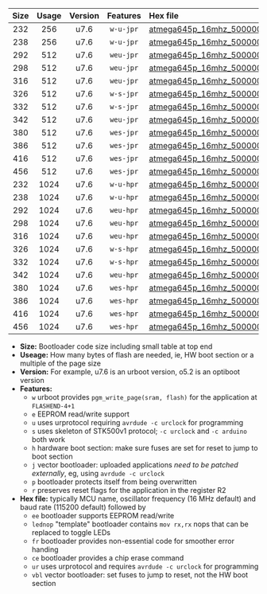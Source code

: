 |Size|Usage|Version|Features|Hex file|
|:-:|:-:|:-:|:-:|:--|
|232|256|u7.6|`w-u-jpr`|[atmega645p_16mhz_500000bps_ur_vbl.hex](https://raw.githubusercontent.com/stefanrueger/urboot/main//atmega645p_16mhz_500000bps_ur_vbl.hex)|
|238|256|u7.6|`w-u-jpr`|[atmega645p_16mhz_500000bps_lednop_ur_vbl.hex](https://raw.githubusercontent.com/stefanrueger/urboot/main//atmega645p_16mhz_500000bps_lednop_ur_vbl.hex)|
|292|512|u7.6|`weu-jpr`|[atmega645p_16mhz_500000bps_ee_ur_vbl.hex](https://raw.githubusercontent.com/stefanrueger/urboot/main//atmega645p_16mhz_500000bps_ee_ur_vbl.hex)|
|298|512|u7.6|`weu-jpr`|[atmega645p_16mhz_500000bps_ee_lednop_ur_vbl.hex](https://raw.githubusercontent.com/stefanrueger/urboot/main//atmega645p_16mhz_500000bps_ee_lednop_ur_vbl.hex)|
|316|512|u7.6|`weu-jpr`|[atmega645p_16mhz_500000bps_ee_lednop_fr_ur_vbl.hex](https://raw.githubusercontent.com/stefanrueger/urboot/main//atmega645p_16mhz_500000bps_ee_lednop_fr_ur_vbl.hex)|
|326|512|u7.6|`w-s-jpr`|[atmega645p_16mhz_500000bps_vbl.hex](https://raw.githubusercontent.com/stefanrueger/urboot/main//atmega645p_16mhz_500000bps_vbl.hex)|
|332|512|u7.6|`w-s-jpr`|[atmega645p_16mhz_500000bps_lednop_vbl.hex](https://raw.githubusercontent.com/stefanrueger/urboot/main//atmega645p_16mhz_500000bps_lednop_vbl.hex)|
|342|512|u7.6|`weu-jpr`|[atmega645p_16mhz_500000bps_ee_lednop_fr_ce_ur_vbl.hex](https://raw.githubusercontent.com/stefanrueger/urboot/main//atmega645p_16mhz_500000bps_ee_lednop_fr_ce_ur_vbl.hex)|
|380|512|u7.6|`wes-jpr`|[atmega645p_16mhz_500000bps_ee_vbl.hex](https://raw.githubusercontent.com/stefanrueger/urboot/main//atmega645p_16mhz_500000bps_ee_vbl.hex)|
|386|512|u7.6|`wes-jpr`|[atmega645p_16mhz_500000bps_ee_lednop_vbl.hex](https://raw.githubusercontent.com/stefanrueger/urboot/main//atmega645p_16mhz_500000bps_ee_lednop_vbl.hex)|
|416|512|u7.6|`wes-jpr`|[atmega645p_16mhz_500000bps_ee_lednop_fr_vbl.hex](https://raw.githubusercontent.com/stefanrueger/urboot/main//atmega645p_16mhz_500000bps_ee_lednop_fr_vbl.hex)|
|456|512|u7.6|`wes-jpr`|[atmega645p_16mhz_500000bps_ee_lednop_fr_ce_vbl.hex](https://raw.githubusercontent.com/stefanrueger/urboot/main//atmega645p_16mhz_500000bps_ee_lednop_fr_ce_vbl.hex)|
|232|1024|u7.6|`w-u-hpr`|[atmega645p_16mhz_500000bps_ur.hex](https://raw.githubusercontent.com/stefanrueger/urboot/main//atmega645p_16mhz_500000bps_ur.hex)|
|238|1024|u7.6|`w-u-hpr`|[atmega645p_16mhz_500000bps_lednop_ur.hex](https://raw.githubusercontent.com/stefanrueger/urboot/main//atmega645p_16mhz_500000bps_lednop_ur.hex)|
|292|1024|u7.6|`weu-hpr`|[atmega645p_16mhz_500000bps_ee_ur.hex](https://raw.githubusercontent.com/stefanrueger/urboot/main//atmega645p_16mhz_500000bps_ee_ur.hex)|
|298|1024|u7.6|`weu-hpr`|[atmega645p_16mhz_500000bps_ee_lednop_ur.hex](https://raw.githubusercontent.com/stefanrueger/urboot/main//atmega645p_16mhz_500000bps_ee_lednop_ur.hex)|
|316|1024|u7.6|`weu-hpr`|[atmega645p_16mhz_500000bps_ee_lednop_fr_ur.hex](https://raw.githubusercontent.com/stefanrueger/urboot/main//atmega645p_16mhz_500000bps_ee_lednop_fr_ur.hex)|
|326|1024|u7.6|`w-s-hpr`|[atmega645p_16mhz_500000bps.hex](https://raw.githubusercontent.com/stefanrueger/urboot/main//atmega645p_16mhz_500000bps.hex)|
|332|1024|u7.6|`w-s-hpr`|[atmega645p_16mhz_500000bps_lednop.hex](https://raw.githubusercontent.com/stefanrueger/urboot/main//atmega645p_16mhz_500000bps_lednop.hex)|
|342|1024|u7.6|`weu-hpr`|[atmega645p_16mhz_500000bps_ee_lednop_fr_ce_ur.hex](https://raw.githubusercontent.com/stefanrueger/urboot/main//atmega645p_16mhz_500000bps_ee_lednop_fr_ce_ur.hex)|
|380|1024|u7.6|`wes-hpr`|[atmega645p_16mhz_500000bps_ee.hex](https://raw.githubusercontent.com/stefanrueger/urboot/main//atmega645p_16mhz_500000bps_ee.hex)|
|386|1024|u7.6|`wes-hpr`|[atmega645p_16mhz_500000bps_ee_lednop.hex](https://raw.githubusercontent.com/stefanrueger/urboot/main//atmega645p_16mhz_500000bps_ee_lednop.hex)|
|416|1024|u7.6|`wes-hpr`|[atmega645p_16mhz_500000bps_ee_lednop_fr.hex](https://raw.githubusercontent.com/stefanrueger/urboot/main//atmega645p_16mhz_500000bps_ee_lednop_fr.hex)|
|456|1024|u7.6|`wes-hpr`|[atmega645p_16mhz_500000bps_ee_lednop_fr_ce.hex](https://raw.githubusercontent.com/stefanrueger/urboot/main//atmega645p_16mhz_500000bps_ee_lednop_fr_ce.hex)|

- **Size:** Bootloader code size including small table at top end
- **Useage:** How many bytes of flash are needed, ie, HW boot section or a multiple of the page size
- **Version:** For example, u7.6 is an urboot version, o5.2 is an optiboot version
- **Features:**
  + `w` urboot provides `pgm_write_page(sram, flash)` for the application at `FLASHEND-4+1`
  + `e` EEPROM read/write support
  + `u` uses urprotocol requiring `avrdude -c urclock` for programming
  + `s` uses skeleton of STK500v1 protocol; `-c urclock` and `-c arduino` both work
  + `h` hardware boot section: make sure fuses are set for reset to jump to boot section
  + `j` vector bootloader: uploaded applications *need to be patched externally*, eg, using `avrdude -c urclock`
  + `p` bootloader protects itself from being overwritten
  + `r` preserves reset flags for the application in the register R2
- **Hex file:** typically MCU name, oscillator frequency (16 MHz default) and baud rate (115200 default) followed by
  + `ee` bootloader supports EEPROM read/write
  + `lednop` "template" bootloader contains `mov rx,rx` nops that can be replaced to toggle LEDs
  + `fr` bootloader provides non-essential code for smoother error handing
  + `ce` bootloader provides a chip erase command
  + `ur` uses urprotocol and requires `avrdude -c urclock` for programming
  + `vbl` vector bootloader: set fuses to jump to reset, not the HW boot section
